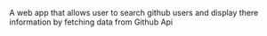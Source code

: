A web app that allows user to search github users and display there information by fetching data from
Github Api
